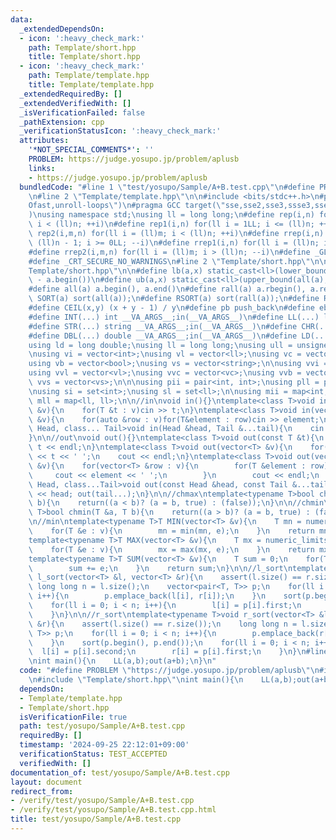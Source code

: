 ```yaml
---
data:
  _extendedDependsOn:
  - icon: ':heavy_check_mark:'
    path: Template/short.hpp
    title: Template/short.hpp
  - icon: ':heavy_check_mark:'
    path: Template/template.hpp
    title: Template/template.hpp
  _extendedRequiredBy: []
  _extendedVerifiedWith: []
  _isVerificationFailed: false
  _pathExtension: cpp
  _verificationStatusIcon: ':heavy_check_mark:'
  attributes:
    '*NOT_SPECIAL_COMMENTS*': ''
    PROBLEM: https://judge.yosupo.jp/problem/aplusb
    links:
    - https://judge.yosupo.jp/problem/aplusb
  bundledCode: "#line 1 \"test/yosupo/Sample/A+B.test.cpp\"\n#define PROBLEM \"https://judge.yosupo.jp/problem/aplusb\"\
    \n#line 2 \"Template/template.hpp\"\n\n#include <bits/stdc++.h>\n#pragma GCC optimize(\"\
    Ofast,unroll-loops\")\n#pragma GCC target(\"sse,sse2,sse3,ssse3,sse4,popcnt,abm,mmx,avx,avx2,tune=native\"\
    )\nusing namespace std;\nusing ll = long long;\n#define rep(i,n) for(ll i = 0LL;\
    \ i < (ll)n; ++i)\n#define rep1(i,n) for(ll i = 1LL; i <= (ll)n; ++i)\n#define\
    \ rep2(i,m,n) for(ll i = (ll)m; i < (ll)n; ++i)\n#define rrep(i,n) for(ll i =\
    \ (ll)n - 1; i >= 0LL; --i)\n#define rrep1(i,n) for(ll i = (ll)n; i > 0LL; --i)\n\
    #define rrep2(i,m,n) for(ll i = (ll)m; i > (ll)n; --i)\n#define _GLIBCXX_DEBUG\n\
    #define _CRT_SECURE_NO_WARNINGS\n#line 2 \"Template/short.hpp\"\n\n#line 4 \"\
    Template/short.hpp\"\n\n#define lb(a,x) static_cast<ll>(lower_bound(all(a), x)\
    \ - a.begin())\n#define ub(a,x) static_cast<ll>(upper_bound(all(a), x) - a.begin())\n\
    #define all(a) a.begin(), a.end()\n#define rall(a) a.rbegin(), a.rend()\n#define\
    \ SORT(a) sort(all(a));\n#define RSORT(a) sort(rall(a));\n#define REV(a) reverse(all(a));\n\
    #define CEIL(x,y) (x + y - 1) / y\n#define pb push_back\n#define eb emplace_back\n\
    #define INT(...) int __VA_ARGS__;in(__VA_ARGS__)\n#define LL(...) ll __VA_ARGS__;in(__VA_ARGS__)\n\
    #define STR(...) string __VA_ARGS__;in(__VA_ARGS__)\n#define CHR(...) char __VA_ARGS__;in(__VA_ARGS__)\n\
    #define DBL(...) double __VA_ARGS__;in(__VA_ARGS__)\n#define LD(...) ld __VA_ARGS__;in(__VA_ARGS__)\n\
    using ld = long double;\nusing ll = long long;\nusing ull = unsigned long long;\n\
    \nusing vi = vector<int>;\nusing vl = vector<ll>;\nusing vc = vector<char>;\n\
    using vb = vector<bool>;\nusing vs = vector<string>;\n\nusing vvi = vector<vi>;\n\
    using vvl = vector<vl>;\nusing vvc = vector<vc>;\nusing vvb = vector<vb>;\nusing\
    \ vvs = vector<vs>;\n\n\nusing pii = pair<int, int>;\nusing pll = pair<ll, ll>;\n\
    \nusing si = set<int>;\nusing sl = set<ll>;\n\nusing mii = map<int, int>;\nusing\
    \ mll = map<ll, ll>;\n\n//in\nvoid in(){}\ntemplate<class T>void in(vector<T>\
    \ &v){\n    for(T &t : v)cin >> t;\n}\ntemplate<class T>void in(vector<vector<T>>\
    \ &v){\n    for(auto &row : v)for(T&element : row)cin >> element;\n}\ntemplate<class\
    \ Head, class... Tail>void in(Head &head, Tail &...tail){\n    cin >> head; in(tail...);\n\
    }\n\n//out\nvoid out(){}\ntemplate<class T>void out(const T &t){\n    cout <<\
    \ t << endl;\n}\ntemplate<class T>void out(vector<T> &v){\n    for(T &t : v)cout\
    \ << t << ' ';\n    cout << endl;\n}\ntemplate<class T>void out(vector<vector<T>>\
    \ &v){\n    for(vector<T> &row : v){\n        for(T &element : row){\n       \
    \     cout << element << ' ';\n        }\n        cout << endl;\n    }\n}\ntemplate<class\
    \ Head, class...Tail>void out(const Head &head, const Tail &...tail){\n    cout\
    \ << head; out(tail...);\n}\n\n//chmax\ntemplate<typename T>bool chmax(T &a, T\
    \ b){\n    return((a < b)? (a = b, true) : (false));\n}\n\n//chmin\ntemplate<typename\
    \ T>bool chmin(T &a, T b){\n    return((a > b)? (a = b, true) : (false));\n}\n\
    \n//min\ntemplate<typename T>T MIN(vector<T> &v){\n    T mn = numeric_limits<T>::max();\n\
    \    for(T &e : v){\n        mn = min(mn, e);\n    }\n    return mn;\n}\n\n//max\n\
    template<typename T>T MAX(vector<T> &v){\n    T mx = numeric_limits<T>::min();\n\
    \    for(T &e : v){\n        mx = max(mx, e);\n    }\n    return mx;\n}\n\n//sum\n\
    template<typename T>T SUM(vector<T> &v){\n    T sum = 0;\n    for(T &e : v){\n\
    \        sum += e;\n    }\n    return sum;\n}\n\n//l_sort\ntemplate<typename T>void\
    \ l_sort(vector<T> &l, vector<T> &r){\n    assert(l.size() == r.size());\n   \
    \ long long n = l.size();\n    vector<pair<T, T>> p;\n    for(ll i = 0; i < n;\
    \ i++){\n        p.emplace_back(l[i], r[i]);\n    }\n    sort(p.begin(), p.end());\n\
    \    for(ll i = 0; i < n; i++){\n        l[i] = p[i].first;\n        r[i] = p[i].second;\n\
    \    }\n}\n\n//r_sort\ntemplate<typename T>void r_sort(vector<T> &l, vector<T>\
    \ &r){\n    assert(l.size() == r.size());\n    long long n = l.size();\n    vector<pair<T,\
    \ T>> p;\n    for(ll i = 0; i < n; i++){\n        p.emplace_back(r[i], l[i]);\n\
    \    }\n    sort(p.begin(), p.end());\n    for(ll i = 0; i < n; i++){\n      \
    \  l[i] = p[i].second;\n        r[i] = p[i].first;\n    }\n}\n#line 4 \"test/yosupo/Sample/A+B.test.cpp\"\
    \nint main(){\n    LL(a,b);out(a+b);\n}\n"
  code: "#define PROBLEM \"https://judge.yosupo.jp/problem/aplusb\"\n#include \"Template/template.hpp\"\
    \n#include \"Template/short.hpp\"\nint main(){\n    LL(a,b);out(a+b);\n}\n"
  dependsOn:
  - Template/template.hpp
  - Template/short.hpp
  isVerificationFile: true
  path: test/yosupo/Sample/A+B.test.cpp
  requiredBy: []
  timestamp: '2024-09-25 22:12:01+09:00'
  verificationStatus: TEST_ACCEPTED
  verifiedWith: []
documentation_of: test/yosupo/Sample/A+B.test.cpp
layout: document
redirect_from:
- /verify/test/yosupo/Sample/A+B.test.cpp
- /verify/test/yosupo/Sample/A+B.test.cpp.html
title: test/yosupo/Sample/A+B.test.cpp
---
```

